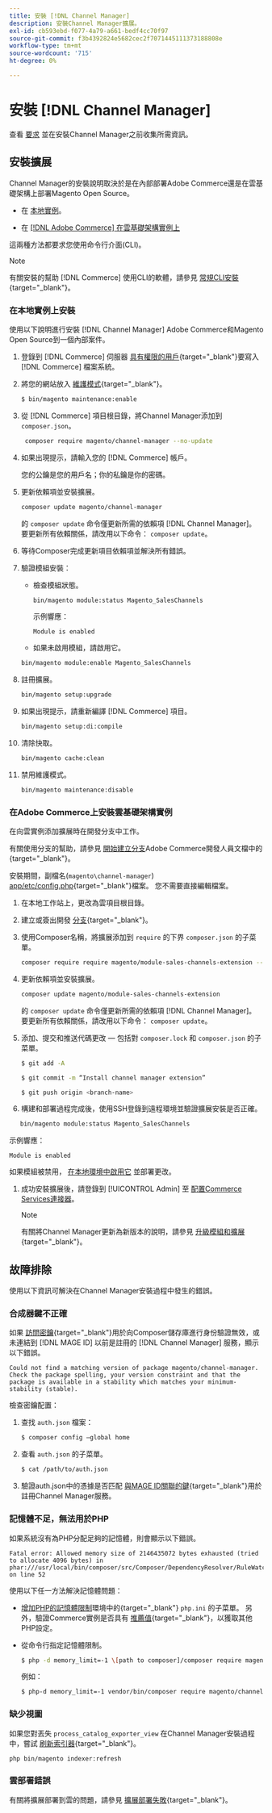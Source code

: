 ```yaml
---
title: 安裝 [!DNL Channel Manager]
description: 安裝Channel Manager擴展。
exl-id: cb593ebd-f077-4a79-a661-bedf4cc70f97
source-git-commit: f3b4392824e5682cec2f7071445111373188808e
workflow-type: tm+mt
source-wordcount: '715'
ht-degree: 0%

---
```



# 安裝 [!DNL Channel Manager]

查看 [要求](onboard.md#requirements) 並在安裝Channel Manager之前收集所需資訊。

## 安裝擴展

Channel Manager的安裝說明取決於是在內部部署Adobe Commerce還是在雲基礎架構上部署Magento Open Source。

- 在 [本地實例](#install-on-an-on-premises-instance)。

- 在 [[!DNL Adobe Commerce] 在雲基礎架構實例上](#install-adobe-commerce-on-cloud-infrastructure)

這兩種方法都要求您使用命令行介面(CLI)。

>[!NOTE]
>
>有關安裝的幫助 [!DNL Commerce] 使用CLI的軟體，請參見 [常規CLI安裝](https://devdocs.magento.com/extensions/install/){target=&quot;_blank&quot;}。

### 在本地實例上安裝

使用以下說明進行安裝 [!DNL Channel Manager] Adobe Commerce和Magento Open Source到一個內部案件。

1. 登錄到 [!DNL Commerce] 伺服器 [具有權限的用戶](https://devdocs.magento.com/guides/v2.4/install-gde/prereq/file-system-perms.html){target=&quot;_blank&quot;}要寫入 [!DNL Commerce] 檔案系統。

1. 將您的網站放入 [維護模式](https://devdocs.magento.com/guides/v2.4/install-gde/install/cli/install-cli-subcommands-maint.html){target=&quot;_blank&quot;}。

   ```bash
   $ bin/magento maintenance:enable
   ```

1. 從 [!DNL Commerce] 項目根目錄，將Channel Manager添加到 `composer.json`。

   ```bash
    composer require magento/channel-manager --no-update
   ```

1. 如果出現提示，請輸入您的 [!DNL Commerce] 帳戶。

   您的公鑰是您的用戶名；你的私鑰是你的密碼。

1. 更新依賴項並安裝擴展。

   ```bash
   composer update magento/channel-manager
   ```

   的 `composer update` 命令僅更新所需的依賴項 [!DNL Channel Manager]。 要更新所有依賴關係，請改用以下命令： `composer update`。

1. 等待Composer完成更新項目依賴項並解決所有錯誤。

1. 驗證模組安裝：

   - 檢查模組狀態。

      ```bash
      bin/magento module:status Magento_SalesChannels
      ```

      示例響應：

      ```terminal
      Module is enabled
      ```

   - 如果未啟用模組，請啟用它。

   ```bash
   bin/magento module:enable Magento_SalesChannels
   ```

1. 註冊擴展。

   ```bash
   bin/magento setup:upgrade
   ```

1. 如果出現提示，請重新編譯 [!DNL Commerce] 項目。

   ```bash
   bin/magento setup:di:compile
   ```

1. 清除快取。

   ```bash
   bin/magento cache:clean
   ```

1. 禁用維護模式。

   ```bash
   bin/magento maintenance:disable
   ```

### 在Adobe Commerce上安裝雲基礎架構實例

在向雲實例添加擴展時在開發分支中工作。

有關使用分支的幫助，請參見 [開始建立分支](https://devdocs.magento.com/cloud/env/environments-start.html#getstarted)Adobe Commerce開發人員文檔中的{target=&quot;_blank&quot;}。

安裝期間，副檔名(`magento\channel-manager`) [app/etc/config.php](https://devdocs.magento.com/cloud/live/sens-data-over.html#configuration-data){target=&quot;_blank&quot;}檔案。 您不需要直接編輯檔案。

1. 在本地工作站上，更改為雲項目根目錄。

1. 建立或簽出開發 [分支](https://devdocs-beta.magento.com/cloud/env/environments-start.html#getstarted){target=&quot;_blank&quot;}。

1. 使用Composer名稱，將擴展添加到 `require` 的下界 `composer.json` 的子菜單。

   ```bash
   composer require require magento/module-sales-channels-extension --no-update
   ```

1. 更新依賴項並安裝擴展。

   ```bash
   composer update magento/module-sales-channels-extension
   ```

   的 `composer update` 命令僅更新所需的依賴項 [!DNL Channel Manager]。 要更新所有依賴關係，請改用以下命令： `composer update`。

1. 添加、提交和推送代碼更改 — 包括對 `composer.lock` 和 `composer.json` 的子菜單。

   ```bash
   $ git add -A
   ```

   ```bash
   $ git commit -m “Install channel manager extension” 
   ```

   ```bash
   $ git push origin <branch-name>
   ```

1. 構建和部署過程完成後，使用SSH登錄到遠程環境並驗證擴展安裝是否正確。

```bash
   bin/magento module:status Magento_SalesChannels
```

示例響應：

```terminal
Module is enabled
```

如果模組被禁用， [在本地環境中啟用它](https://devdocs.magento.com/cloud/howtos/install-components.html#manage-extensions) 並部署更改。


1. 成功安裝擴展後，請登錄到 [!UICONTROL Admin] 至 [配置Commerce Services連接器](connect.md)。

   >[!NOTE]
   >
   >有關將Channel Manager更新為新版本的說明，請參見 [升級模組和擴展](https://experienceleague.adobe.com/docs/commerce-operations/upgrade-guide/modules/upgrade.html){target=&quot;_blank&quot;}。


## 故障排除

使用以下資訊可解決在Channel Manager安裝過程中發生的錯誤。

### 合成器鍵不正確

如果 [訪問密鑰](https://devdocs.magento.com/guides/v2.4/install-gde/prereq/connect-auth.html){target=&quot;_blank&quot;}用於向Composer儲存庫進行身份驗證無效，或未連結到 [!DNL MAGE ID] 以前是註冊的 [!DNL Channel Manager] 服務，顯示以下錯誤。

```terminal
Could not find a matching version of package magento/channel-manager. Check the package spelling, your version constraint and that the package is available in a stability which matches your minimum-stability (stable).
```

檢查密鑰配置：

1. 查找 `auth.json` 檔案：

   ```bash
   $ composer config –global home
   ```

1. 查看 `auth.json` 的子菜單。

   ```bash
   $ cat /path/to/auth.json
   ```

1. 驗證auth.json中的憑據是否匹配 [與MAGE ID關聯的鍵](https://devdocs.magento.com/guides/v2.4/install-gde/prereq/connect-auth.html){target=&quot;_blank&quot;}用於註冊Channel Manager服務。

### 記憶體不足，無法用於PHP

如果系統沒有為PHP分配足夠的記憶體，則會顯示以下錯誤。

```terminal
Fatal error: Allowed memory size of 2146435072 bytes exhausted (tried to allocate 4096 bytes) in phar:///usr/local/bin/composer/src/Composer/DependencyResolver/RuleWatchGraph.php on line 52
```

使用以下任一方法解決記憶體問題：

- [增加PHP的記憶體限制](https://devdocs.magento.com/cloud/project/magento-app-php-ini.html#increase-php-memory-limit)環境中的{target=&quot;_blank&quot;} `php.ini` 的子菜單。 另外，驗證Commerce實例是否具有 [推薦值](https://devdocs.magento.com/guides/v2.4/install-gde/prereq/php-settings.html){target=&quot;_blank&quot;}，以獲取其他PHP設定。

- 從命令行指定記憶體限制。

   ```bash
   $ php -d memory_limit=-1 \[path to composer]/composer require magento/payment-services.
   ```

   例如：

   ```bash
   $ php-d memory_limit=-1 vendor/bin/composer require magento/channel-manager
   ```

### 缺少視圖

如果您對丟失 `process_catalog_exporter_view` 在Channel Manager安裝過程中，嘗試 [刷新索引器](https://devdocs.magento.com/guides/v2.4/config-guide/cli/config-cli-subcommands-index.html#config-cli-subcommands-index-reindex){target=&quot;_blank&quot;}。

```bash
php bin/magento indexer:refresh
```

### 雲部署錯誤

有關將擴展部署到雲的問題，請參見 [擴展部署失敗](https://devdocs.magento.com/cloud/trouble/trouble_comp-deploy-fail.html){target=&quot;_blank&quot;}。
